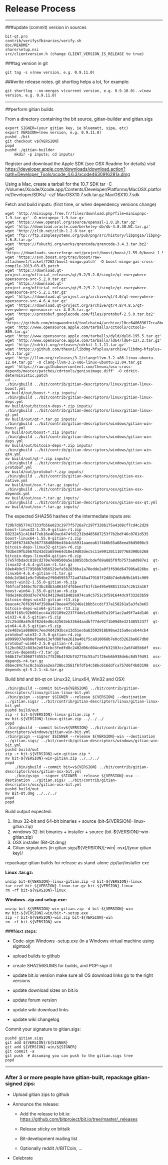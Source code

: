 Release Process
====================

* * *

###update (commit) version in sources

	bit-qt.pro
	contrib/verifysfbinaries/verify.sh
	doc/README*
	share/setup.nsi
	src/clientversion.h (change CLIENT_VERSION_IS_RELEASE to true)

###tag version in git

	git tag -s v(new version, e.g. 0.9.11.0)

###write release notes. git shortlog helps a lot, for example:

	git shortlog --no-merges v(current version, e.g. 0.9.10.0)..v(new version, e.g. 0.9.11.0)

* * *

##perform gitian builds

 From a directory containing the bit source, gitian-builder and gitian.sigs
  
	export SIGNER=(your gitian key, ie bluematt, sipa, etc)
	export VERSION=(new version, e.g. 0.9.11.0)
	pushd ./bit
	git checkout v${VERSION}
	popd
	pushd ./gitian-builder
        mkdir -p inputs; cd inputs/

 Register and download the Apple SDK (see OSX Readme for details)
	visit https://developer.apple.com/downloads/download.action?path=Developer_Tools/xcode_4.6.3/xcode4630916281a.dmg
 
 Using a Mac, create a tarball for the 10.7 SDK
	tar -C /Volumes/Xcode/Xcode.app/Contents/Developer/Platforms/MacOSX.platform/Developer/SDKs/ -czf MacOSX10.7.sdk.tar.gz MacOSX10.7.sdk

 Fetch and build inputs: (first time, or when dependency versions change)

	wget 'http://miniupnp.free.fr/files/download.php?file=miniupnpc-1.9.tar.gz' -O miniupnpc-1.9.tar.gz
	wget 'https://www.openssl.org/source/openssl-1.0.1h.tar.gz'
	wget 'http://download.oracle.com/berkeley-db/db-4.8.30.NC.tar.gz'
	wget 'http://zlib.net/zlib-1.2.8.tar.gz'
	wget 'ftp://ftp.simplesystems.org/pub/png/src/history/libpng16/libpng-1.6.8.tar.gz'
	wget 'https://fukuchi.org/works/qrencode/qrencode-3.4.3.tar.bz2'
	wget 'https://downloads.sourceforge.net/project/boost/boost/1.55.0/boost_1_55_0.tar.bz2'
	wget 'https://svn.boost.org/trac/boost/raw-attachment/ticket/7262/boost-mingw.patch' -O boost-mingw-gas-cross-compile-2013-03-03.patch
	wget 'https://download.qt-project.org/official_releases/qt/5.2/5.2.0/single/qt-everywhere-opensource-src-5.2.0.tar.gz'
	wget 'https://download.qt-project.org/official_releases/qt/5.2/5.2.1/single/qt-everywhere-opensource-src-5.2.1.tar.gz'
	wget 'https://download.qt-project.org/archive/qt/4.6/qt-everywhere-opensource-src-4.6.4.tar.gz'
	wget 'https://download.qt-project.org/archive/qt/4.8/4.8.5/qt-everywhere-opensource-src-4.8.5.tar.gz'
	wget 'https://protobuf.googlecode.com/files/protobuf-2.5.0.tar.bz2'
	wget 'https://github.com/mingwandroid/toolchain4/archive/10cc648683617cca8bcbeae507888099b41b530c.tar.gz'
	wget 'http://www.opensource.apple.com/tarballs/cctools/cctools-809.tar.gz'
	wget 'http://www.opensource.apple.com/tarballs/dyld/dyld-195.5.tar.gz'
	wget 'http://www.opensource.apple.com/tarballs/ld64/ld64-127.2.tar.gz'
	wget 'http://cdrkit.org/releases/cdrkit-1.1.11.tar.gz'
	wget 'https://github.com/theuni/libdmg-hfsplus/archive/libdmg-hfsplus-v0.1.tar.gz'
	wget 'http://llvm.org/releases/3.2/clang+llvm-3.2-x86-linux-ubuntu-12.04.tar.gz' -O clang-llvm-3.2-x86-linux-ubuntu-12.04.tar.gz
	wget 'https://raw.githubusercontent.com/theuni/osx-cross-depends/master/patches/cdrtools/genisoimage.diff' -O cdrkit-deterministic.patch
	cd ..
	./bin/gbuild ../bit/contrib/gitian-descriptors/linux/gitian-linux-boost.yml
	mv build/out/boost-*.zip inputs/
	./bin/gbuild ../bit/contrib/gitian-descriptors/linux/gitian-linux-deps.yml
	mv build/out/bitcoin-deps-*.zip inputs/
	./bin/gbuild ../bit/contrib/gitian-descriptors/linux/gitian-linux-qt.yml
	mv build/out/qt-*.tar.gz inputs/
	./bin/gbuild ../bit/contrib/gitian-descriptors/windows/gitian-win-boost.yml
	mv build/out/boost-*.zip inputs/
	./bin/gbuild ../bit/contrib/gitian-descriptors/windows/gitian-win-deps.yml
	mv build/out/bitcoin-deps-*.zip inputs/
	./bin/gbuild ../bit/contrib/gitian-descriptors/windows/gitian-win-qt4.yml
	mv build/out/qt-*.zip inputs/
	./bin/gbuild ../bit/contrib/gitian-descriptors/windows/gitian-win-protobuf.yml
	mv build/out/protobuf-*.zip inputs/
	./bin/gbuild ../bit/contrib/gitian-descriptors/osx/gitian-osx-native.yml
	mv build/out/osx-*.tar.gz inputs/
	./bin/gbuild ../bit/contrib/gitian-descriptors/osx/gitian-osx-depends.yml
	mv build/out/osx-*.tar.gz inputs/
	./bin/gbuild ../bit/contrib/gitian-descriptors/osx/gitian-osx-qt.yml
	mv build/out/osx-*.tar.gz inputs/

 The expected SHA256 hashes of the intermediate inputs are:

    f29b7d9577417333fb56e023c2977f5726a7c297f320b175a4108cf7cd4c2d29  boost-linux32-1.55.0-gitian-r1.zip
    88232451c4104f7eb16e469ac6474fd1231bd485687253f7b2bdf46c0781d535  boost-linux64-1.55.0-gitian-r1.zip
    46710f673467e367738d8806e45b4cb5931aaeea61f4b6b55a68eea56d5006c5  bitcoin-deps-linux32-gitian-r6.zip
    f03be39fb26670243d3a659e64d18e19d03dec5c11e9912011107768390b5268  bitcoin-deps-linux64-gitian-r6.zip
    57e57dbdadc818cd270e7e00500a5e1085b3bcbdef69a885f0fb7573a8d987e1  qt-linux32-4.6.4-gitian-r1.tar.gz
    60eb4b9c5779580b7d66529efa5b2836ba1a70edde2a0f3f696d647906a826be  qt-linux64-4.6.4-gitian-r1.tar.gz
    60dc2d3b61e9c7d5dbe2f90d5955772ad748a47918ff2d8b74e8db9b1b91c909  boost-win32-1.55.0-gitian-r6.zip
    f65fcaf346bc7b73bc8db3a8614f4f6bee2f61fcbe495e9881133a7c2612a167  boost-win64-1.55.0-gitian-r6.zip
    70de248cd0dd7e7476194129e818402e974ca9c5751cbf591644dc9f332d3b59  bitcoin-deps-win32-gitian-r13.zip
    9eace4c76f639f4f3580a478eee4f50246e1bbb5ccdcf37a158261a5a3fa3e65  bitcoin-deps-win64-gitian-r13.zip
    8016f165c92b001ecc4a192109e2237f4de1c93e99a97a19f1ac2ad9f7a4d146  qt-win32-4.8.5-gitian-r5.zip
    22c25d40a49c6782d4ed6c42563eb336d4aadbf77de92f1b09d8e3214855237f  qt-win64-4.8.5-gitian-r5.zip
    e2e403e1a08869c7eed4d4293bce13d51ec6a63592918b90ae215a0eceb44cb4  protobuf-win32-2.5.0-gitian-r4.zip
    a0999037e8b0ef9ade13efd88fee261ba401f5ca910068b7e0cd3262ba667db0  protobuf-win64-2.5.0-gitian-r4.zip
    512bc0622c883e2e0f4cbc3fedfd8c2402d06c004ce6fb32303cc2a6f405b6df  osx-native-depends-r3.tar.gz
    560b17ef30607f4552c7f520b4192b742774c55a71f26eb6b938debc8d5f9491  osx-depends-r4.tar.gz
    d6bec84c7ac8c3aa5aa2ea728bc3561f6fdfb4c58bc616ddfca757d6f4b03198  osx-depends-qt-5.2.1-r4.tar.gz


 Build bitd and bit-qt on Linux32, Linux64, Win32 and OSX:
  
	./bin/gbuild --commit bit=v${VERSION} ../bit/contrib/gitian-descriptors/linux/gitian-linux-bit.yml
	./bin/gsign --signer $SIGNER --release ${VERSION} --destination ../gitian.sigs/ ../bit/contrib/gitian-descriptors/linux/gitian-linux-bit.yml
	pushd build/out
	zip -r bit-${VERSION}-linux-gitian.zip *
	mv bit-${VERSION}-linux-gitian.zip ../../../
	popd
	./bin/gbuild --commit bit=v${VERSION} ../bit/contrib/gitian-descriptors/windows/gitian-win-bit.yml
	./bin/gsign --signer $SIGNER --release ${VERSION}-win --destination ../gitian.sigs/ ../bit/contrib/gitian-descriptors/windows/gitian-win-bit.yml
	pushd build/out
	zip -r bit-${VERSION}-win-gitian.zip *
	mv bit-${VERSION}-win-gitian.zip ../../../
	popd
        ./bin/gbuild --commit bit=v${VERSION} ../bit/contrib/gitian-descriptors/osx/gitian-osx-bit.yml
        ./bin/gsign --signer $SIGNER --release ${VERSION}-osx --destination ../gitian.sigs/ ../bit/contrib/gitian-descriptors/osx/gitian-osx-bit.yml
	pushd build/out
	mv Bit-Qt.dmg ../../../
	popd
	popd

  Build output expected:

  1. linux 32-bit and 64-bit binaries + source (bit-${VERSION}-linux-gitian.zip)
  2. windows 32-bit binaries + installer + source (bit-${VERSION}-win-gitian.zip)
  3. OSX installer (Bit-Qt.dmg)
  4. Gitian signatures (in gitian.sigs/${VERSION}[-win|-osx]/(your gitian key)/

repackage gitian builds for release as stand-alone zip/tar/installer exe

**Linux .tar.gz:**

	unzip bit-${VERSION}-linux-gitian.zip -d bit-${VERSION}-linux
	tar czvf bit-${VERSION}-linux.tar.gz bit-${VERSION}-linux
	rm -rf bit-${VERSION}-linux

**Windows .zip and setup.exe:**

	unzip bit-${VERSION}-win-gitian.zip -d bit-${VERSION}-win
	mv bit-${VERSION}-win/bit-*-setup.exe .
	zip -r bit-${VERSION}-win.zip bit-${VERSION}-win
	rm -rf bit-${VERSION}-win

###Next steps:

* Code-sign Windows -setup.exe (in a Windows virtual machine using signtool)

* upload builds to github

* create SHA256SUMS for builds, and PGP-sign it

* update bit.io version
  make sure all OS download links go to the right versions
  
* update download sizes on bit.io

* update forum version

* update wiki download links

* update wiki changelog

Commit your signature to gitian.sigs:

	pushd gitian.sigs
	git add ${VERSION}/${SIGNER}
	git add ${VERSION}-win/${SIGNER}
	git commit -a
	git push  # Assuming you can push to the gitian.sigs tree
	popd

-------------------------------------------------------------------------

### After 3 or more people have gitian-built, repackage gitian-signed zips:

- Upload gitian zips to github

- Announce the release:

  - Add the release to bit.io: https://github.com/bitproject/bit.io/tree/master/_releases

  - Release sticky on bittalk

  - Bit-development mailing list

  - Optionally reddit /r/BITCoin, ...

- Celebrate 
